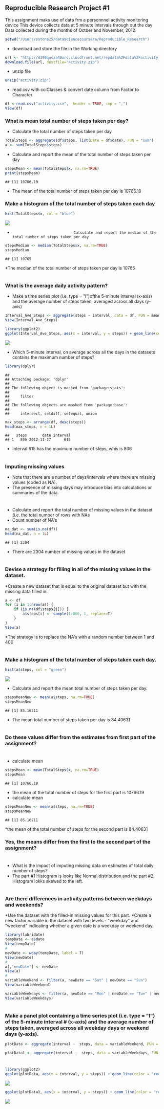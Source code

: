 
##  Reproducible Research Project #1
This assignment maks use of data frm a personnnel activity monitoring device 
This device collects data at 5 minute intervals through out the day 
Data collected during the months of Octber and November, 2012. 

```r
setwd("/Users/sstone25/datasciencecoursera/Reproducible_Research")
```

* download and store the file in the Working directory

```r
url <- "http://d396qusza40orc.cloudfront.net/repdata%2Fdata%2Factivity.zip"
download.file(url, destfile="activity.zip")
```
* unzip file

```r
unzip("activity.zip")
```

* read.csv with colClasses & convert date column from Factor to Character

```r
df <-read.csv("activity.csv",  header = TRUE, sep = ",")
View(df)
```

###  What is mean total number of steps taken per day?
*  Calculate the total number of steps taken per day

```r
TotalSteps <- aggregate(df$steps, list(Date = df$date), FUN = "sum")
a <- sum(TotalSteps$steps)
```
*  Calculate and report the mean of the total number of steps taken per day

```r
stepsMean <- mean(TotalSteps$x, na.rm=TRUE)
print(stepsMean)
```

```
## [1] 10766.19
```
*  The mean of the total number of steps taken per day is 10766.19

###  Make a histogram of the total number of steps taken each day

```r
hist(TotalSteps$x, col = "blue") 
```

![](PA1_template_files/figure-html/unnamed-chunk-7-1.png) 
*                                 Calculate and report the median of the total number of steps taken per day

```r
stepsMedian <- median(TotalSteps$x, na.rm=TRUE)
stepsMedian
```

```
## [1] 10765
```
*The median of the total number of steps taken per day is 10765
#
### What is the average daily activity pattern?  
* Make a time series plot (i.e. type = "l")ofthe 5-minute interval (x-axis) and the average number of steps taken, averaged across all days (y-axis)

```r
Interval_Ave_Steps <- aggregate(steps ~ interval, data = df, FUN = mean)
View(Interval_Ave_Steps)

library(ggplot2)
ggplot(Interval_Ave_Steps, aes(x = interval, y = steps)) + geom_line(color = "red") + labs(title = "Interval vs Steps")
```

![](PA1_template_files/figure-html/unnamed-chunk-9-1.png) 
*  Which 5-minute interval, on average across all the days in the datasets contains the maximum number of steps?

```r
library(dplyr)
```

```
## 
## Attaching package: 'dplyr'
## 
## The following object is masked from 'package:stats':
## 
##     filter
## 
## The following objects are masked from 'package:base':
## 
##     intersect, setdiff, setequal, union
```

```r
max_steps <- arrange(df, desc(steps))
head(max_steps, n = 1L)
```

```
##   steps       date interval
## 1   806 2012-11-27      615
```
*  Interval 615 has the maximum number of steps, whis is 806
#
#
### Imputing missing values
* Note that there are a number of days/intervals where there are missing values (coded as NA). 
* The presence of missing days may introduce bias into calculations or summaries of the data.
#
*  Calculate and report the total number of missing values in the dataset (i.e. 
the total number of rows with NAs
*  Count number of NA's

```r
na_dat <- sum(is.na(df))
head(na_dat, n = 1L)
```

```
## [1] 2304
```
*  There are 2304 number of missing values in the dataset
#
###  Devise a strategy for filling in all of the missing values in the dataset.  
*Create a new dataset that is equal to the original dataset but with the missing data filled in.

```r
a <- df 
for (i in 1:nrow(a)) {
    if (is.na(df$steps[i])) {
        a$steps[i] <- sample(1:800, 1, replace=T)
    }
}
View(a)
```
*The strategy is to replace the NA's with a random number between 1 and 400
#
### Make a histogram of the total number of steps taken each day. 

```r
hist(a$steps, col = "green") 
```

![](PA1_template_files/figure-html/unnamed-chunk-13-1.png) 
* Calculate and report the mean total number of steps taken per day. 

```r
stepsMeanNew <- mean(a$steps, na.rm=TRUE)
stepsMeanNew
```

```
## [1] 85.16211
```
*  The mean total number of steps taken per day is 84.40631
#
### Do these values differ from the estimates from first part of the assignment?
#
* calculate mean

```r
stepsMean <- mean(TotalSteps$x, na.rm=TRUE)
stepsMean
```

```
## [1] 10766.19
```
* the mean of the total number of steps for the first part is 10766.19
*  calculate mean

```r
stepsMeanNew <- mean(a$steps, na.rm=TRUE)
stepsMeanNew
```

```
## [1] 85.16211
```
*the mean of the total number of steps for the second part is 84.40631

### Yes, the means differ from the first to the second part of the assignment? 
#
* What is the impact of imputing missing data on estimates of total daily number of steps?
* The part #1 Histogram is looks like Normal distribution and the part #2 Histogram lokks skewed to the left. 
#
###  Are there differences in activity patterns between weekdays and weekends?
*Use the dataset with the filled-in missing values for this part.
*Create a new factor variable in the dataset with two levels - "weekday" and "weekend" indicating whether a given date is a weekday or weekend day.

```r
library(lubridate)
tempDate <- a$date
View(tempDate)
#
newDate <- wday(tempDate, label = T)
View(newDate)
#
a[,"newDate"] <- newDate
View(a)
#
variableWeekend <- filter(a, newDate == "Sat" | newDate == "Sun") 
View(variableWeekend)

variableWeekdays <- filter(a, newDate == "Mon" | newDate == "Tue" | newDate == "Wed" | newDate == "Thurs" | newDate == "Fri") 
View(variableWeekdays)
```
#
###  Make a panel plot containing a time series plot (i.e. type = "l") of the 5-minute interval #  (x-axis) and the average number of steps taken, averaged across all weekday days or weekend  days (y-axis). 

```r
plotData <- aggregate(interval ~  steps, data = variableWeekend, FUN = mean)

plotData1 <- aggregate(interval ~  steps, data = variableWeekdays, FUN = mean)
```
#

```r
library(ggplot2)
ggplot(plotData, aes(x = interval, y = steps)) + geom_line(color = "red") + labs(title = "Weekend Data Interval vs Steps")
```

![](PA1_template_files/figure-html/unnamed-chunk-19-1.png) 

```r
ggplot(plotData1, aes(x = interval, y = steps)) + geom_line(color = "red") + labs(title = "Weekday Data Interval vs Steps")
```

![](PA1_template_files/figure-html/unnamed-chunk-19-2.png) 
